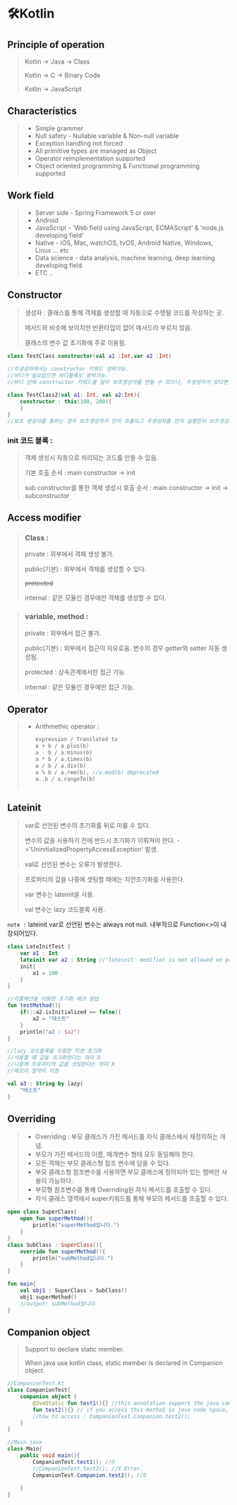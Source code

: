 # 🛠️Kotlin

## Principle of operation

> Kotlin -> Java -> Class
>
> Kotlin -> C -> Binary Code
>
> Kotlin -> JavaScript



## Characteristics

> + Simple grammer
> + Null safety - Nullable variable & Non-null variable
> + Exception handling not forced
> + All primitive types are managed as Object
> + Operator reimplementation supported
> + Object oriented programming & Functional programming supported



## Work field

> + Server side - Spring Framework 5 or over
> + Android
> + JavaScript - 'Web field using JavaScript, ECMAScript' & 'node.js developing field'
> + Native - iOS, Mac, watchOS, tvOS, Android Native, Windows, Linux ... etc
> + Data science - data analysis, machine learning, deep learning developing field
> + ETC ..



## Constructor

> 생성자 : 클래스를 통해 객체를 생성할 때 자동으로 수행될 코드를 작성하는 곳.
>
> 메서드와 비슷해 보이지만 반환타입이 없어 메서드라 부르지 않음.
>
> 클래스의 변수 값 초기화에 주로 이용됨.

`````kotlin
class TestClass constructor(val a1 :Int,var a2 :Int)

//주생성자에서는 constructor 키워드 생략가능.
//바디가 필요없으면 바디블록도 생략가능.
//바디 안에 constructor 키워드를 달아 보조생성자를 만들 수 있으나, 주생성자가 있다면 주생설자를 호출해줘야함.

class TestClass2(val a1: Int, val a2:Int){
    constructor : this(100, 200){
    }
}
//보조 생성자를 통하는 경우 보조생성자가 먼저 호출되고 주생성자를 먼저 실행한뒤 보조생성자의 블록이 실행된다.
`````

### init 코드 블록 :

> 객체 생성시 자동으로 처리되는 코드를 만들 수 있음.
>
> 기본 호출 순서 : main constructor -> init
>
> sub constructor를 통한 객체 생성시 호출 순서 : main constructor -> init -> subconstructor



## Access modifier

> ### Class :
>
> private : 외부에서 객체 생성 불가.
>
> public(기본) : 외부에서 객체를 생성할 수 있다.
>
> ~~protected~~
>
> internal : 같은 모듈인 경우에만 객체를 생성할 수 있다.

> ### variable, method :
>
> private : 외부에서 접근 불가.
>
> public(기본) : 외부에서 접근이 자유로움. 변수의 경우 getter와 setter 자동 생성됨.
>
> protected : 상속관계에서만 접근 가능.
>
> internal : 같은 모듈인 경우에만 접근 가능.

## Operator

> + Arithmethic operator :
>
>   ```kotlin
>   expression / Translated to
>   a + b / a.plus(b)
>   a - b / a.minus(b)
>   a * b / a.times(b)
>   a / b / a.div(b)
>   a % b / a.rem(b), //a.mod(b) deprecated
>   a..b / a.rangeTo(b)
>     
>   ```
>
>   

## Lateinit

> var로 선언된 변수의 초기화를 뒤로 미룰 수 있다.
>
> 변수의 값을 사용하기 전에 반드시 초기화가 이뤄져야 한다.
> ->'UninitializedPropertyAccessException' 발생.
>
> val로 선언된 변수는 오류가 발생한다.

> 프로퍼티의 값을 나중에 셋팅할 때에는 지연초기화를 사용한다.
>
> var 변수는 lateinit을 사용.
>
> val 변수는 lazy 코드블록 사용.

`note :` lateinit var로 선언된 변수는 always not null. 내부적으로 Function<>이 내장되어있다. 

`````kotlin
class LateInitTest {
    var a1 : Int
    lateinit var a2 : String //'lateinit' modifier is not allowed on properties of primitive types.
    init{
        a1 = 100
    }
}
`````

`````kotlin
//리플렉션을 이용한 초기화 체크 방법
fun testMethod(){
    if(::a2.isInitialized == false){
        a2 = "테스트"
    }
    println("a2 : $a2")
}
`````

`````kotlin
//lazy 코드블록을 이용한 지연 초기화
//사용할 때 값을 초기화한다는 의미 O
//나중에 프로퍼티의 값을 셋팅한다는 의미 X
//메모리 절약의 이점

val a3 : String by lazy{
    "테스트"
}

`````



## Overriding

> + Overriding : 부모 클래스가 가진 메서드를 자식 클래스에서 재정의하는 개념.
> + 부모가 가진 메서드의 이름, 매개변수 형태 모두 동일해야 한다.
> + 모든 객체는 부모 클래스형 참조 변수에 담을 수 있다.
> + 부모 클래스형 참조변수를 사용하면 부모 클래스에 정의되어 있는 멤버만 사용이 가능하다.
> + 부모형 참조변수를 통해 Overriding된 자식 메서드를 호출할 수 있다.
> + 자식 클래스 영역에서 super키워드를 통해 부모의 메서드를 호출할 수 있다. 

```kotlin
open class SuperClass{
    open fun superMethod(){
        println("superMethod입니다.")
    }
}
class SubClass : SuperClass(){
    override fun superMethod(){
        println("subMethod입니다.")
    }
}

fun main{
    val obj1 : SuperClass = SubClass()
    obj1.superMethod()
    //output: subMethod입니다.
}
```



## Companion object

> Support to declare static member.
>
> When java use kotlin class, static member is declared in Companion object. 

`````kotlin
//CompanionTest.kt
class CompanionTest{
    companion object {
        @JvmStatic fun test1(){} //this annotation support the java can access like java class access way. how to access : CompanionTest.test1(); 
        fun test2(){} // if you access this method in java code space,
        //how to access : CompanionTest.Companion.test2();
    }
}
`````

`````java
//Main.java
class Main{
    public void main(){
        CompanionTest.test1(); //O
        //CompanionTest.test2(); //X Error.
        CompanionTest.Companion.test2(); //O
        
    }
}
`````



